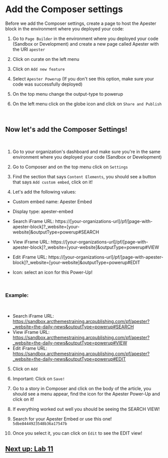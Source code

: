 # Add the Composer settings

Before we add the Composer settings, create a page to host the Apester block in the environment where you deployed your code:

1. Go to `Page Builder` in the environment where you deployed your code (Sandbox or Development) and create a new page called Apester with the URI `apester`

3. Click on curate on the left menu

4. Click on `Add new feature`

5. Select `Apester Powerup` (If you don't see this option, make sure your code was successfully deployed)

6. On the top menu change the output-type to powerup

7. On the left menu click on the globe icon and click on `Share and Publish`

&nbsp;
## Now let's add the Composer Settings!
&nbsp;

1. Go to your organization's dashboard and make sure you're in the same environment where you deployed your code (Sandbox or Development)

2. Go to Composer and on the top menu click on `Settings`

3. Find the section that says `Content Elements`, you should see a button that says `Add custom embed`, click on it!

4. Let's add the following values:

- Custom embed name: Apester Embed
- Display type: apester-embed
- Search iFrame URL: https://[your-organizations-url]/pf/[page-with-apester-block]?_website=[your-website]&outputType=powerup#SEARCH

- View iFrame URL: https://[your-organizations-url]/pf/[page-with-apester-block]?_website=[your-website]&outputType=powerup#VIEW

- Edit iFrame URL: https://[your-organizations-url]/pf/[page-with-apester-block]?_website=[your-website]&outputType=powerup#EDIT

- Icon: select an icon for this Power-Up!

&nbsp;

### Example:
&nbsp;

- Search iFrame URL: https://sandbox.arcthemestraining.arcpublishing.com/pf/apester?_website=the-daily-news&outputType=powerup#SEARCH
- View iFrame URL: https://sandbox.arcthemestraining.arcpublishing.com/pf/apester?_website=the-daily-news&outputType=powerup#VIEW
- Edit iFrame URL: https://sandbox.arcthemestraining.arcpublishing.com/pf/apester?_website=the-daily-news&outputType=powerup#EDIT

5. Click on `Add`

6. Important: Click on `Save!`

7. Go to a story in Composer and click on the body of the article, you should see a menu appear, find the icon for the Apester Power-Up and click on it!

8. If everything worked out well you should be seeing the SEARCH VIEW!

9. Search for your Apester Embed or use this one! `5dbe8444923548b36a17547b`

10. Once you select it, you can click on `Edit` to see the EDIT view!

## [Next up: Lab 11](https://github.com/arc-partners/Fusion-Training-User-Stories/tree/powerups-lab-11)
